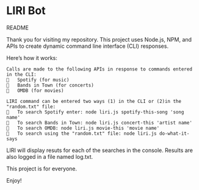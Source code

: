 # LIRI Bot

README

Thank you for visiting my repository. This project uses Node.js, NPM, and APIs to create dynamic command line interface (CLI) responses. 

Here’s how it works:

    Calls are made to the following APIs in response to commands entered in the CLI:
    	Spotify (for music)
    	Bands in Town (for concerts)
    	OMDB (for movies)

    LIRI command can be entered two ways (1) in the CLI or (2)in the "random.txt" file:
    	To search Spotify enter: node liri.js spotify-this-song 'song name'
    	To search Bands in Town: node liri.js concert-this 'artist name'
    	To search OMDB: node liri.js movie-this 'movie name'
    	To search using the "random.txt" file: node liri.js do-what-it-says
    
LIRI will display resuts for each of the searches in the console.  Results are also logged in a file named log.txt.
    
This project is for everyone.

Enjoy!